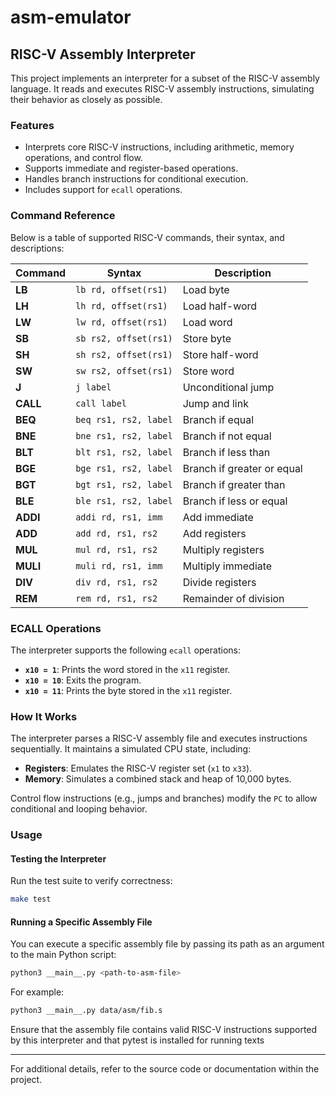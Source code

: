 # asm-emulator

## RISC-V Assembly Interpreter

This project implements an interpreter for a subset of the RISC-V assembly language. It reads and executes RISC-V assembly instructions, simulating their behavior as closely as possible.

### Features
- Interprets core RISC-V instructions, including arithmetic, memory operations, and control flow.
- Supports immediate and register-based operations.
- Handles branch instructions for conditional execution.
- Includes support for `ecall` operations.

### Command Reference
Below is a table of supported RISC-V commands, their syntax, and descriptions:

| **Command**   | **Syntax**            | **Description**      |
|---------------|-----------------------|-----------------------|
| **LB**        | `lb rd, offset(rs1)`  | Load byte            |
| **LH**        | `lh rd, offset(rs1)`  | Load half-word       |
| **LW**        | `lw rd, offset(rs1)`  | Load word            |
| **SB**        | `sb rs2, offset(rs1)` | Store byte           |
| **SH**        | `sh rs2, offset(rs1)` | Store half-word      |
| **SW**        | `sw rs2, offset(rs1)` | Store word           |
| **J**         | `j label`             | Unconditional jump   |
| **CALL**      | `call label`          | Jump and link        |
| **BEQ**       | `beq rs1, rs2, label` | Branch if equal      |
| **BNE**       | `bne rs1, rs2, label` | Branch if not equal  |
| **BLT**       | `blt rs1, rs2, label` | Branch if less than  |
| **BGE**       | `bge rs1, rs2, label` | Branch if greater or equal |
| **BGT**       | `bgt rs1, rs2, label` | Branch if greater than |
| **BLE**       | `ble rs1, rs2, label` | Branch if less or equal |
| **ADDI**      | `addi rd, rs1, imm`   | Add immediate        |
| **ADD**       | `add rd, rs1, rs2`    | Add registers        |
| **MUL**       | `mul rd, rs1, rs2`    | Multiply registers   |
| **MULI**      | `muli rd, rs1, imm`   | Multiply immediate   |
| **DIV**       | `div rd, rs1, rs2`    | Divide registers     |
| **REM**       | `rem rd, rs1, rs2`    | Remainder of division|

### ECALL Operations
The interpreter supports the following `ecall` operations:
- **`x10 = 1`**: Prints the word stored in the `x11` register.
- **`x10 = 10`**: Exits the program.
- **`x10 = 11`**: Prints the byte stored in the `x11` register.

### How It Works
The interpreter parses a RISC-V assembly file and executes instructions sequentially. It maintains a simulated CPU state, including:
- **Registers**: Emulates the RISC-V register set (`x1` to `x33`).
- **Memory**: Simulates a combined stack and heap of 10,000 bytes.

Control flow instructions (e.g., jumps and branches) modify the `PC` to allow conditional and looping behavior.

### Usage

#### Testing the Interpreter
Run the test suite to verify correctness:
```bash
make test
```

#### Running a Specific Assembly File
You can execute a specific assembly file by passing its path as an argument to the main Python script:
```bash
python3 __main__.py <path-to-asm-file>
```
For example:
```bash
python3 __main__.py data/asm/fib.s
```

Ensure that the assembly file contains valid RISC-V instructions supported by this interpreter and that pytest is installed for running texts

---
For additional details, refer to the source code or documentation within the project.

